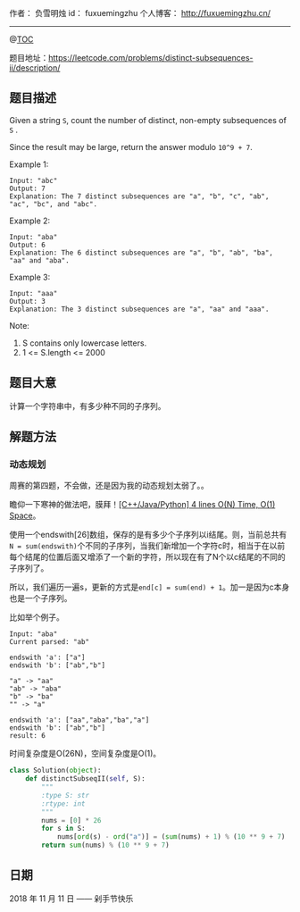 
作者： 负雪明烛
id：	fuxuemingzhu
个人博客：	http://fuxuemingzhu.cn/

---
@[TOC](目录)


题目地址：https://leetcode.com/problems/distinct-subsequences-ii/description/


## 题目描述

Given a string ``S``, count the number of distinct, non-empty subsequences of ``S`` .

Since the result may be large, return the answer modulo ``10^9 + 7``.
 

Example 1:

    Input: "abc"
    Output: 7
    Explanation: The 7 distinct subsequences are "a", "b", "c", "ab", "ac", "bc", and "abc".

Example 2:

    Input: "aba"
    Output: 6
    Explanation: The 6 distinct subsequences are "a", "b", "ab", "ba", "aa" and "aba".

Example 3:

    Input: "aaa"
    Output: 3
    Explanation: The 3 distinct subsequences are "a", "aa" and "aaa".
 
Note:

1. S contains only lowercase letters.
1. 1 <= S.length <= 2000


## 题目大意

计算一个字符串中，有多少种不同的子序列。

## 解题方法

### 动态规划

周赛的第四题，不会做，还是因为我的动态规划太弱了。。

瞻仰一下寒神的做法吧，膜拜！[\[C++/Java/Python\] 4 lines O(N) Time, O(1) Space][1]。

使用一个endswith[26]数组，保存的是有多少个子序列以i结尾。则，当前总共有``N = sum(endswith)``个不同的子序列，当我们新增加一个字符c时，相当于在以前每个结尾的位置后面又增添了一个新的字符，所以现在有了N个以c结尾的不同的子序列了。

所以，我们遍历一遍s，更新的方式是``end[c] = sum(end) + 1``。加一是因为c本身也是一个子序列。

比如举个例子。

    Input: "aba"
    Current parsed: "ab"
    
    endswith 'a': ["a"]
    endswith 'b': ["ab","b"]
    
    "a" -> "aa"
    "ab" -> "aba"
    "b" -> "ba"
    "" -> "a"
    
    endswith 'a': ["aa","aba","ba","a"]
    endswith 'b': ["ab","b"]
    result: 6


时间复杂度是O(26N)，空间复杂度是O(1)。

```python
class Solution(object):
    def distinctSubseqII(self, S):
        """
        :type S: str
        :rtype: int
        """
        nums = [0] * 26
        for s in S:
            nums[ord(s) - ord("a")] = (sum(nums) + 1) % (10 ** 9 + 7)
        return sum(nums) % (10 ** 9 + 7)
```

## 日期

2018 年 11 月 11 日 —— 剁手节快乐

  [1]: https://leetcode.com/problems/distinct-subsequences-ii/discuss/192017/C++JavaPython-4-lines-O%28N%29-Time-O%281%29-Space
